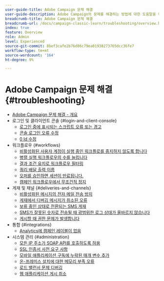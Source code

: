 ```yaml
---
user-guide-title: Adobe Campaign 문제 해결
user-guide-description: Adobe Campaign의 문제를 해결하는 방법에 대한 도움말을 확인할 수 있습니다.
breadcrumb-title: Adobe Campaign 문제 해결
breadcrumb-url: /docs/campaign-classic-learn/troubleshooting/overview.html
index: true
feature: Overview
role: Admin
level: Experienced
source-git-commit: 8bef3cafe2b76d86c79ea01938273765dcc36fe7
workflow-type: tm+mt
source-wordcount: '164'
ht-degree: 9%

---
```



# Adobe Campaign 문제 해결 {#troubleshooting}

+ [Adobe Campaign 문제 해결 - 개요](/help/troubleshoot-adobe-campaign/overview.md)
+ 로그인 및 클라이언트 콘솔 {#login-and-client-console}
   + [로그인 중에 표시되는 스크립트 오류 또는 경고](/help/troubleshoot-adobe-campaign/script-error-during-login-errors.md)
   + [콘솔 로그인 오류 수정](/help/troubleshoot-adobe-campaign/console-login-errors.md)
   + [0 Id 수정](/help/troubleshoot-adobe-campaign/fixing-zero-id.md)
+ 워크플로우 {#workflows}
   + [비활성화된 사용자 계정이 실행 중인 워크플로를 중지하지 않도록 합니다](/help/troubleshoot-adobe-campaign/prevent-disabled-accounts-from-stopping-workflow.md)
   + [병렬 실행 워크플로우의 수를 늘립니다](/help/troubleshoot-adobe-campaign/increase-parallel-workflows.md)
   + [결과 조건 유지로 워크플로우 필터링](/help/troubleshoot-adobe-campaign/keep-result-workflow.md)
   + [쿼리 배달 출력 이름](/help/troubleshoot-adobe-campaign/query-delivery-output-names.md)
   + [오퍼를 승인하면 세션이 만료됩니다.](/help/troubleshoot-adobe-campaign/session-expired-approving-offer.md)
   + [캠페인 워크플로우에서 무조건적 정지](/help/troubleshoot-adobe-campaign/unconditional-stop-workflow.md)
+ 게재 및 채널 {#deliveries-and-channels}
   + [비활성화된 메시지의 전자 메일 전송 방지](/help/troubleshoot-adobe-campaign/disabled-messages-sending-emails.md)
   + [게재에서 디버깅 메시지가 취소된 오류](/help/troubleshoot-adobe-campaign/message-cancelled-error.md)
   + [보류 중인 상태로 전환되는 SMS 게재](/help/troubleshoot-adobe-campaign/resolve-pending-state-sms-delivery.md)
   + [SMS가 잘못된 숫자로 전송될 때 광범위한 로그 상태가 올바르지 않습니다](/help/troubleshoot-adobe-campaign/sms-broad-log.md)
   + [게시할 때 권한 문제가 발생합니다](/help/troubleshoot-adobe-campaign/publishing-permissions-issues.md)
+ 통합 {#integrations}
   + [Analytics에 캠페인 레이블이 없음](/help/troubleshoot-adobe-campaign/missing-campaign-label.md)
+ 시스템 관리 {#administration}
   + [모든 IP 주소가 SOAP API를 호출하도록 허용](/help/troubleshoot-adobe-campaign/allow-all-ip-address-to-make-soap-calls.md)
   + [SSL 인증서 사전 요구 사항](/help/troubleshoot-adobe-campaign/ssl-pre-requisites.md)
   + [모바일 애플리케이션 구독에 누락된 매개 변수 추가](/help/troubleshoot-adobe-campaign/missing-parameters-app-subscription.md)
   + [온-프레미스 설치에 대한 메모리 부족 오류](/help/troubleshoot-adobe-campaign/troubleshooting-memory-issues.md)
   + [로드 밸런서 문제 디버깅](/help/troubleshoot-adobe-campaign/load-balancer-issues.md)
   + [웹 애플리케이션 게시 취소](/help/troubleshoot-adobe-campaign/unpublish-web-application.md)